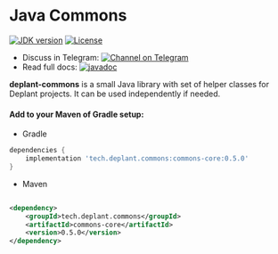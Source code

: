 # Java Commons

[![JDK version](https://img.shields.io/badge/Java-20-green.svg)](https://shields.io/)
[![License](https://img.shields.io/badge/License-Apache%202.0-brown.svg)](https://shields.io/)

* Discuss in
  Telegram: [![Channel on Telegram](https://img.shields.io/badge/chat-on%20telegram-9cf.svg)](https://t.me/deplant\_chat\_en)
* Read full
  docs: [![javadoc](https://javadoc.io/badge2/tech.deplant.java4ever/java4ever-utils/javadoc.svg)](https://javadoc.io/doc/tech.deplant.java4ever/java4ever-utils)

**deplant-commons** is a small Java library with set of helper classes for
Deplant projects. It can be used independently if needed.

#### Add to your Maven of Gradle setup:

* Gradle

```groovy
dependencies {
    implementation 'tech.deplant.commons:commons-core:0.5.0'
}
```

* Maven

```xml

<dependency>
    <groupId>tech.deplant.commons</groupId>
    <artifactId>commons-core</artifactId>
    <version>0.5.0</version>
</dependency>
```
